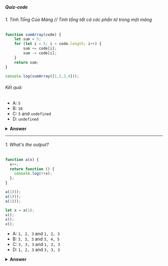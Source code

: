 ##### Quiz-code
###### 1. Tính Tổng Của Mảng // Tính tổng tất cả các phần tử trong một mảng
```javascript
function sumArray(code) { 
    let sum = 5; 
    for (let i = 5; i < code.length; i++) { 
        sum += code[i];
        sum -= code[i];
    }
    return sum;
}

console.log(sumArray([1,2,3,4])); 
```

###### Kết quả:
- A: `5` 
- B: `10`
- C: `5` and `undefined`
- D: `undefined`

<details><summary><b>Answer</b></summary>
<p>
    
#### Answer: B 

Giai thich :
- Vòng lặp for:
Bắt đầu vòng lặp từ , nhưng mảng chỉ có 4 phần tử (index từ 0 đến 3).
Điều kiện sẽ không bao giờ thỏa mãn (vì là 4).i = 5[1, 2, 3, 4]i < code.lengthcode.length
Kết quả là vòng lặp sẽ không bao giờ được thực thi.

- Cập nhật sum trong vòng lặp:
Trong vòng lặp, thực hiện cả hai phép cộng và trừ cùng một giá trị .
Điều có nghĩa là mỗi lần vòng lặp chạy, giá trị của sẽ không thay đổi trong suốt vòng lặp.code[i]sum
```javascript
sum += code[i]; // Thêm code[i] vào sum
sum -= code[i]; // Sau đó trừ code[i] ra khỏi sum
```
- Kết quả của chương trình:
Do vòng lặp không chạy, giá trị của vẫn giữ nguyên giá trị ban đầu, và chương trình sẽ trả về .sum 5
In JS we trust - The best way to learn is by building/coding and teaching. I create the challenges to help my friends learn JavaScript and in return it helps me embrace the language in much deeper level. Feel free to clone, fork and pull.

</p>
</details>

---
###### 1. What's the output?

```javascript
function a(x) {
  x++;
  return function () {
    console.log(++x);
  };
}

a(1)();
a(1)();
a(1)();

let x = a(1);
x();
x();
x();
```

- A: `1, 2, 3` and `1, 2, 3`
- B: `3, 3, 3` and `3, 4, 5`
- C: `3, 3, 3` and `1, 2, 3`
- D: `1, 2, 3` and `3, 3, 3`

<details><summary><b>Answer</b></summary>
<p>
